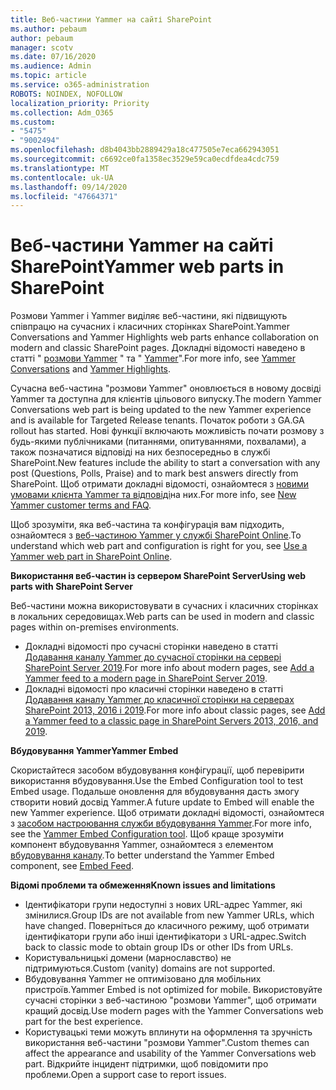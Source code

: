 ```yaml
---
title: Веб-частини Yammer на сайті SharePoint
ms.author: pebaum
author: pebaum
manager: scotv
ms.date: 07/16/2020
ms.audience: Admin
ms.topic: article
ms.service: o365-administration
ROBOTS: NOINDEX, NOFOLLOW
localization_priority: Priority
ms.collection: Adm_O365
ms.custom:
- "5475"
- "9002494"
ms.openlocfilehash: d8b4043bb2889429a18c477505e7eca662943051
ms.sourcegitcommit: c6692ce0fa1358ec3529e59ca0ecdfdea4cdc759
ms.translationtype: MT
ms.contentlocale: uk-UA
ms.lasthandoff: 09/14/2020
ms.locfileid: "47664371"
---
```

# <a name="yammer-web-parts-in-sharepoint"></a><span data-ttu-id="44bc7-102">Веб-частини Yammer на сайті SharePoint</span><span class="sxs-lookup"><span data-stu-id="44bc7-102">Yammer web parts in SharePoint</span></span>

<span data-ttu-id="44bc7-103">Розмови Yammer і Yammer виділяє веб-частини, які підвищують співпрацю на сучасних і класичних сторінках SharePoint.</span><span class="sxs-lookup"><span data-stu-id="44bc7-103">Yammer Conversations and Yammer Highlights web parts enhance collaboration on modern and classic SharePoint pages.</span></span> <span data-ttu-id="44bc7-104">Докладні відомості наведено в статті " [розмови Yammer](https://support.microsoft.com/office/use-a-yammer-web-part-in-sharepoint-online-a53cfa0c-3d09-42c8-a286-1038a81c59da#conversations)  " та "  [Yammer](https://support.microsoft.com/office/use-a-yammer-web-part-in-sharepoint-online-a53cfa0c-3d09-42c8-a286-1038a81c59da#highlights)".</span><span class="sxs-lookup"><span data-stu-id="44bc7-104">For more info, see [Yammer Conversations](https://support.microsoft.com/office/use-a-yammer-web-part-in-sharepoint-online-a53cfa0c-3d09-42c8-a286-1038a81c59da#conversations)  and  [Yammer Highlights](https://support.microsoft.com/office/use-a-yammer-web-part-in-sharepoint-online-a53cfa0c-3d09-42c8-a286-1038a81c59da#highlights).</span></span>    

<span data-ttu-id="44bc7-105">Сучасна веб-частина "розмови Yammer" оновлюється в новому досвіді Yammer та доступна для клієнтів цільового випуску.</span><span class="sxs-lookup"><span data-stu-id="44bc7-105">The modern Yammer Conversations web part is being updated to the new Yammer experience and is available for Targeted Release tenants.</span></span> <span data-ttu-id="44bc7-106">Початок роботи з GA.</span><span class="sxs-lookup"><span data-stu-id="44bc7-106">GA rollout has started.</span></span> <span data-ttu-id="44bc7-107">Нові функції включають можливість почати розмову з будь-якими публічниками (питаннями, опитуваннями, похвалами), а також позначатися відповіді на них безпосередньо в службі SharePoint.</span><span class="sxs-lookup"><span data-stu-id="44bc7-107">New features include the ability to start a conversation with any post (Questions, Polls, Praise) and to mark best answers directly from SharePoint.</span></span> <span data-ttu-id="44bc7-108">Щоб отримати докладні відомості, ознайомтеся з [новими умовами клієнта Yammer та відповіді](https://docs.microsoft.com/yammer/get-started-with-yammer/newyammer-faq)на них.</span><span class="sxs-lookup"><span data-stu-id="44bc7-108">For more info, see [New Yammer customer terms and FAQ](https://docs.microsoft.com/yammer/get-started-with-yammer/newyammer-faq).</span></span>

 <span data-ttu-id="44bc7-109">Щоб зрозуміти, яка веб-частина та конфігурація вам підходить, ознайомтеся з [веб-частиною Yammer у службі SharePoint Online](https://support.microsoft.com/office/use-a-yammer-web-part-in-sharepoint-online-a53cfa0c-3d09-42c8-a286-1038a81c59da).</span><span class="sxs-lookup"><span data-stu-id="44bc7-109">To understand which web part and configuration is right for you, see [Use a Yammer web part in SharePoint Online](https://support.microsoft.com/office/use-a-yammer-web-part-in-sharepoint-online-a53cfa0c-3d09-42c8-a286-1038a81c59da).</span></span>  

<span data-ttu-id="44bc7-110">**Використання веб-частин із сервером SharePoint Server**</span><span class="sxs-lookup"><span data-stu-id="44bc7-110">**Using web parts with SharePoint Server**</span></span>  

<span data-ttu-id="44bc7-111">Веб-частини можна використовувати в сучасних і класичних сторінках в локальних середовищах.</span><span class="sxs-lookup"><span data-stu-id="44bc7-111">Web parts can be used in modern and classic pages within on-premises environments.</span></span>

- <span data-ttu-id="44bc7-112">Докладні відомості про сучасні сторінки наведено в статті [Додавання каналу Yammer до сучасної сторінки на сервері SharePoint Server 2019](https://docs.microsoft.com/yammer/integrate-yammer-with-other-apps/embed-a-feed-into-a-sharepoint-site#add-a-yammer-feed-to-a-modern-page-in-sharepoint-server-2019).</span><span class="sxs-lookup"><span data-stu-id="44bc7-112">For more info about modern pages, see [Add a Yammer feed to a modern page in SharePoint Server 2019](https://docs.microsoft.com/yammer/integrate-yammer-with-other-apps/embed-a-feed-into-a-sharepoint-site#add-a-yammer-feed-to-a-modern-page-in-sharepoint-server-2019).</span></span> 
- <span data-ttu-id="44bc7-113">Докладні відомості про класичні сторінки наведено в статті [Додавання каналу Yammer до класичної сторінки на серверах SharePoint 2013, 2016 і 2019](https://docs.microsoft.com/yammer/integrate-yammer-with-other-apps/embed-a-feed-into-a-sharepoint-site#add-a-yammer-feed-to-a-classic-page-in-sharepoint-servers-2013-2016-and-2019).</span><span class="sxs-lookup"><span data-stu-id="44bc7-113">For more info about classic pages, see [Add a Yammer feed to a classic page in SharePoint Servers 2013, 2016, and 2019](https://docs.microsoft.com/yammer/integrate-yammer-with-other-apps/embed-a-feed-into-a-sharepoint-site#add-a-yammer-feed-to-a-classic-page-in-sharepoint-servers-2013-2016-and-2019).</span></span>

<span data-ttu-id="44bc7-114">**Вбудовування Yammer**</span><span class="sxs-lookup"><span data-stu-id="44bc7-114">**Yammer Embed**</span></span>  

<span data-ttu-id="44bc7-115">Скористайтеся засобом вбудовування конфігурації, щоб перевірити використання вбудовування.</span><span class="sxs-lookup"><span data-stu-id="44bc7-115">Use the Embed Configuration tool to test Embed usage.</span></span> <span data-ttu-id="44bc7-116">Подальше оновлення для вбудовування дасть змогу створити новий досвід Yammer.</span><span class="sxs-lookup"><span data-stu-id="44bc7-116">A future update to Embed will enable the new Yammer experience.</span></span> <span data-ttu-id="44bc7-117">Щоб отримати докладні відомості, ознайомтеся з [засобом настроювання служби вбудовування Yammer](https://aka.ms/YammerEmbedConfigureTool).</span><span class="sxs-lookup"><span data-stu-id="44bc7-117">For more info, see the [Yammer Embed Configuration tool](https://aka.ms/YammerEmbedConfigureTool).</span></span> <span data-ttu-id="44bc7-118">Щоб краще зрозуміти компонент вбудовування Yammer, ознайомтеся з елементом [вбудовування каналу](https://aka.ms/YammerDevDocs).</span><span class="sxs-lookup"><span data-stu-id="44bc7-118">To better understand the Yammer Embed component, see [Embed Feed](https://aka.ms/YammerDevDocs).</span></span>

<span data-ttu-id="44bc7-119">**Відомі проблеми та обмеження**</span><span class="sxs-lookup"><span data-stu-id="44bc7-119">**Known issues and limitations**</span></span>

- <span data-ttu-id="44bc7-120">Ідентифікатори групи недоступні з нових URL-адрес Yammer, які змінилися.</span><span class="sxs-lookup"><span data-stu-id="44bc7-120">Group IDs are not available from new Yammer URLs, which have changed.</span></span> <span data-ttu-id="44bc7-121">Поверніться до класичного режиму, щоб отримати ідентифікатори групи або інші ідентифікатори з URL-адрес.</span><span class="sxs-lookup"><span data-stu-id="44bc7-121">Switch back to classic mode to obtain group IDs or other IDs from URLs.</span></span>
- <span data-ttu-id="44bc7-122">Користувальницькі домени (марнославство) не підтримуються.</span><span class="sxs-lookup"><span data-stu-id="44bc7-122">Custom (vanity) domains are not supported.</span></span>
- <span data-ttu-id="44bc7-123">Вбудовування Yammer не оптимізовано для мобільних пристроїв.</span><span class="sxs-lookup"><span data-stu-id="44bc7-123">Yammer Embed is not optimized for mobile.</span></span> <span data-ttu-id="44bc7-124">Використовуйте сучасні сторінки з веб-частиною "розмови Yammer", щоб отримати кращий досвід.</span><span class="sxs-lookup"><span data-stu-id="44bc7-124">Use modern pages with the Yammer Conversations web part for the best experience.</span></span>
- <span data-ttu-id="44bc7-125">Користувацькі теми можуть вплинути на оформлення та зручність використання веб-частини "розмови Yammer".</span><span class="sxs-lookup"><span data-stu-id="44bc7-125">Custom themes can affect the appearance and usability of the Yammer Conversations web part.</span></span> <span data-ttu-id="44bc7-126">Відкрийте інцидент підтримки, щоб повідомити про проблеми.</span><span class="sxs-lookup"><span data-stu-id="44bc7-126">Open a support case to report issues.</span></span>